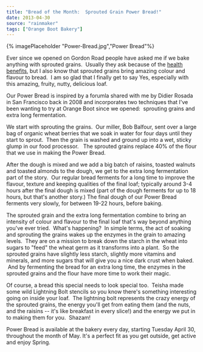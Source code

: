 ```yaml
---
title: "Bread of the Month:  Sprouted Grain Power Bread!"
date: 2013-04-30
source: "rainmaker"
tags: ["Orange Boot Bakery"]
---
```


{% imagePlaceholder "Power-Bread.jpg","Power Bread"%}


Ever since we opened on Gordon Road people have asked me if we bake anything with sprouted grains.  Usually they ask because of the [health benefits](http://health.usnews.com/health-news/blogs/eat-run/2012/11/27/what-are-sprouted-grains), but I also know that sprouted grains bring amazing colour and flavour to bread.  I am so glad that I finally get to say Yes, especially with this amazing, fruity, nutty, delicious loaf.

Our Power Bread is inspired by a forumla shared with me by Didier Rosada in San Francisco back in 2008 and incorporates two techniques that I've been wanting to try at Orange Boot since we opened:  sprouting grains and extra long fermentation.

We start with sprouting the grains.  Our miller, Bob Balfour, sent over a large bag of organic wheat berries that we soak in water for four days until they start to sprout.  Then the grain is washed and ground up into a wet, sticky glump in our food processor.   The sprouted grains replace 40% of the flour that we use in making the Power Bread.

After the dough is mixed and we add a big batch of raisins, toasted walnuts and toasted almonds to the dough, we get to the extra long fermentation part of the story.  Our regular bread ferments for a long time to improve the flavour, texture and keeping qualities of the final loaf; typically around 3-4 hours after the final dough is mixed (part of the dough ferments for up to 18 hours, but that's another story.) The final dough of our Power Bread ferments very slowly, for between 19-22 hours, before baking.

The sprouted grain and the extra long fermentation combine to bring an intensity of colour and flavour to the final loaf that's way beyond anything you've ever tried.  What's happening?  In simple terms, the act of soaking and sprouting the grains wakes up the enzymes in the grain to amazing levels.  They are on a mission to break down the starch in the wheat into sugars to "feed" the wheat germ as it transforms into a plant.  So the sprouted grains have slightly less starch, slightly more vitamins and minerals, and more sugars that will give you a nice dark crust when baked.  And by fermenting the bread for an extra long time, the enzymes in the sprouted grains and the flour have more time to work their magic.

Of course, a bread this special needs to look special too.  Teisha made some wild Lightning Bolt stencils so you know there's something interesting going on inside your loaf.  The lightning bolt represents the crazy energy of the sprouted grains, the energy you'll get from eating them (and the nuts, and the raisins -- it's like breakfast in every slice!) and the energy we put in to making them for you.  Shazam!

Power Bread is available at the bakery every day, starting Tuesday April 30, throughout the month of May. It's a perfect fit as you get outside, get active and enjoy Spring.
